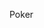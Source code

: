 <p>Poker</p>
<![poker1](https://github.com/user-attachments/assets/709b19e0-cd26-4783-85d6-0db4b841db1a)
![Poker2](https://github.com/user-attachments/assets/4dde88b6-1d1a-4bfb-b70b-3f659016d386)>
